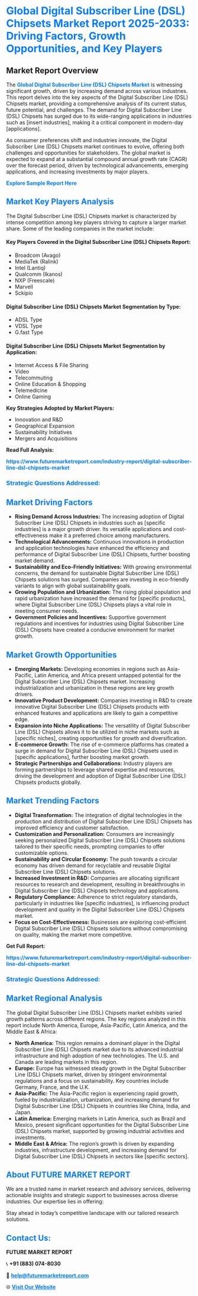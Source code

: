 <h1 style="color: #007BFF;">Global Digital Subscriber Line (DSL) Chipsets Market Report 2025-2033: Driving Factors, Growth Opportunities, and Key Players</h1>

<section id="overview">
<h2>Market Report Overview</h2>
<p>The <a href="https://www.futuremarketreport.com/industry-report/digital-subscriber-line-dsl-chipsets-market" style="color: #007BFF; text-decoration: none;"><strong>Global Digital Subscriber Line (DSL) Chipsets Market</strong></a> is witnessing significant growth, driven by increasing demand across various industries. This report delves into the key aspects of the Digital Subscriber Line (DSL) Chipsets market, providing a comprehensive analysis of its current status, future potential, and challenges. The demand for Digital Subscriber Line (DSL) Chipsets has surged due to its wide-ranging applications in industries such as [insert industries], making it a critical component in modern-day [applications].</p>
<p>As consumer preferences shift and industries innovate, the Digital Subscriber Line (DSL) Chipsets market continues to evolve, offering both challenges and opportunities for stakeholders. The global market is expected to expand at a substantial compound annual growth rate (CAGR) over the forecast period, driven by technological advancements, emerging applications, and increasing investments by major players.</p>
</section>

<section id="overview">
<p><a href="https://www.futuremarketreport.com/request-sample/reportId=41706" style="color: #007BFF; text-decoration: none;"><strong>Explore Sample Report Here</strong></a></p>
</section>

<section id="key-players">
<h2 style="color: #007BFF;">Market Key Players Analysis</h2>
<p>The Digital Subscriber Line (DSL) Chipsets market is characterized by intense competition among key players striving to capture a larger market share. Some of the leading companies in the market include:</p>
<h4>Key Players Covered in the Digital Subscriber Line (DSL) Chipsets Report:</h4>
<ul><li>Broadcom (Avago)</li><li>MediaTek (Ralink)</li><li>Intel (Lantiq)</li><li>Qualcomm (Ikanos)</li><li>NXP (Freescale)</li><li>Marvell</li><li>Sckipio</li></ul>
<h4>Digital Subscriber Line (DSL) Chipsets Market Segmentation by Type:</h4>
<ul><li>ADSL Type</li><li>VDSL Type</li><li>G.fast Type</li></ul>

<h4>Digital Subscriber Line (DSL) Chipsets Market Segmentation by Application:</h4>
<ul><li>Internet Access &amp; File Sharing</li><li>Video</li><li>Telecommuting</li><li>Online Education &amp; Shopping</li><li>Telemedicine</li><li>Online Gaming</li></ul>
<p><strong>Key Strategies Adopted by Market Players:</strong></p>
<ul>
<li>Innovation and R&D</li>
<li>Geographical Expansion</li>
<li>Sustainability Initiatives</li>
<li>Mergers and Acquisitions</li>
</ul>
</section>

<section>
<p><strong>Read Full Analysis: </strong></p><a href="https://www.futuremarketreport.com/industry-report/digital-subscriber-line-dsl-chipsets-market" style="color: #007BFF; text-decoration: none;"><strong>https://www.futuremarketreport.com/industry-report/digital-subscriber-line-dsl-chipsets-market</strong></a>
<h3 style="color: #007BFF;">Strategic Questions Addressed:</h3>
</section>

<section id="driving-factors">
<h2 style="color: #007BFF;">Market Driving Factors</h2>
<ul>
<li><strong>Rising Demand Across Industries:</strong> The increasing adoption of Digital Subscriber Line (DSL) Chipsets in industries such as [specific industries] is a major growth driver. Its versatile applications and cost-effectiveness make it a preferred choice among manufacturers.</li>
<li><strong>Technological Advancements:</strong> Continuous innovations in production and application technologies have enhanced the efficiency and performance of Digital Subscriber Line (DSL) Chipsets, further boosting market demand.</li>
<li><strong>Sustainability and Eco-Friendly Initiatives:</strong> With growing environmental concerns, the demand for sustainable Digital Subscriber Line (DSL) Chipsets solutions has surged. Companies are investing in eco-friendly variants to align with global sustainability goals.</li>
<li><strong>Growing Population and Urbanization:</strong> The rising global population and rapid urbanization have increased the demand for [specific products], where Digital Subscriber Line (DSL) Chipsets plays a vital role in meeting consumer needs.</li>
<li><strong>Government Policies and Incentives:</strong> Supportive government regulations and incentives for industries using Digital Subscriber Line (DSL) Chipsets have created a conducive environment for market growth.</li>
</ul>
</section>

<section id="growth-opportunities">
<h2 style="color: #007BFF;">Market Growth Opportunities</h2>
<ul>
<li><strong>Emerging Markets:</strong> Developing economies in regions such as Asia-Pacific, Latin America, and Africa present untapped potential for the Digital Subscriber Line (DSL) Chipsets market. Increasing industrialization and urbanization in these regions are key growth drivers.</li>
<li><strong>Innovative Product Development:</strong> Companies investing in R&D to create innovative Digital Subscriber Line (DSL) Chipsets products with enhanced features and applications are likely to gain a competitive edge.</li>
<li><strong>Expansion into Niche Applications:</strong> The versatility of Digital Subscriber Line (DSL) Chipsets allows it to be utilized in niche markets such as [specific niches], creating opportunities for growth and diversification.</li>
<li><strong>E-commerce Growth:</strong> The rise of e-commerce platforms has created a surge in demand for Digital Subscriber Line (DSL) Chipsets used in [specific applications], further boosting market growth.</li>
<li><strong>Strategic Partnerships and Collaborations:</strong> Industry players are forming partnerships to leverage shared expertise and resources, driving the development and adoption of Digital Subscriber Line (DSL) Chipsets products globally.</li>
</ul>
</section>

<section id="trending-factors">
<h2 style="color: #007BFF;">Market Trending Factors</h2>
<ul>
<li><strong>Digital Transformation:</strong> The integration of digital technologies in the production and distribution of Digital Subscriber Line (DSL) Chipsets has improved efficiency and customer satisfaction.</li>
<li><strong>Customization and Personalization:</strong> Consumers are increasingly seeking personalized Digital Subscriber Line (DSL) Chipsets solutions tailored to their specific needs, prompting companies to offer customizable options.</li>
<li><strong>Sustainability and Circular Economy:</strong> The push towards a circular economy has driven demand for recyclable and reusable Digital Subscriber Line (DSL) Chipsets solutions.</li>
<li><strong>Increased Investment in R&D:</strong> Companies are allocating significant resources to research and development, resulting in breakthroughs in Digital Subscriber Line (DSL) Chipsets technology and applications.</li>
<li><strong>Regulatory Compliance:</strong> Adherence to strict regulatory standards, particularly in industries like [specific industries], is influencing product development and quality in the Digital Subscriber Line (DSL) Chipsets market.</li>
<li><strong>Focus on Cost-Effectiveness:</strong> Businesses are exploring cost-efficient Digital Subscriber Line (DSL) Chipsets solutions without compromising on quality, making the market more competitive.</li>
</ul>
</section>

<section>
<p><strong>Get Full Report: </strong></p><a href="https://www.futuremarketreport.com/industry-report/digital-subscriber-line-dsl-chipsets-market" style="color: #007BFF; text-decoration: none;"><strong>https://www.futuremarketreport.com/industry-report/digital-subscriber-line-dsl-chipsets-market</strong></a>
<h3 style="color: #007BFF;">Strategic Questions Addressed:</h3>
</section>


<section id="regional-analysis">
<h2 style="color: #007BFF;">Market Regional Analysis</h2>
<p>The global Digital Subscriber Line (DSL) Chipsets market exhibits varied growth patterns across different regions. The key regions analyzed in this report include North America, Europe, Asia-Pacific, Latin America, and the Middle East & Africa:</p>
<ul>
<li><strong>North America:</strong> This region remains a dominant player in the Digital Subscriber Line (DSL) Chipsets market due to its advanced industrial infrastructure and high adoption of new technologies. The U.S. and Canada are leading markets in this region.</li>
<li><strong>Europe:</strong> Europe has witnessed steady growth in the Digital Subscriber Line (DSL) Chipsets market, driven by stringent environmental regulations and a focus on sustainability. Key countries include Germany, France, and the U.K.</li>
<li><strong>Asia-Pacific:</strong> The Asia-Pacific region is experiencing rapid growth, fueled by industrialization, urbanization, and increasing demand for Digital Subscriber Line (DSL) Chipsets in countries like China, India, and Japan.</li>
<li><strong>Latin America:</strong> Emerging markets in Latin America, such as Brazil and Mexico, present significant opportunities for the Digital Subscriber Line (DSL) Chipsets market, supported by growing industrial activities and investments.</li>
<li><strong>Middle East & Africa:</strong> The region’s growth is driven by expanding industries, infrastructure development, and increasing demand for Digital Subscriber Line (DSL) Chipsets in sectors like [specific sectors].</li>
</ul>
</section>

<footer>
<h2 style="color: #007BFF;">About FUTURE MARKET REPORT</h2>
<p>We are a trusted name in market research and advisory services, delivering actionable insights and strategic support to businesses across diverse industries. Our expertise lies in offering:</p>

<p>Stay ahead in today’s competitive landscape with our tailored research solutions.</p>

<h2 style="color: #007BFF;">Contact Us:</h2>
<p><strong>FUTURE MARKET REPORT</strong></p>
<p>📞 <strong>+91 (883) 074-8030</strong></p>
<p>📧 <strong><a href="mailto:help@futuremarketreport.com" style="color: #007BFF;">help@futuremarketreport.com</a></strong></p>
<p>🌐 <strong><a href="https://www.futuremarketreport.com/" style="color: #007BFF;">Visit Our Website</a></strong></p>
</footer>